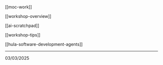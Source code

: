 [[moc-work]]

[[workshop-overview]]

[[ai-scratchpad]]

[[workshop-tips]]

[[hula-software-development-agents]]

---

03/03/2025
